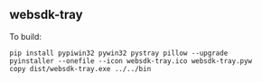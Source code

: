 ## websdk-tray

To build:

```shell
pip install pypiwin32 pywin32 pystray pillow --upgrade
pyinstaller --onefile --icon websdk-tray.ico websdk-tray.pyw
copy dist/websdk-tray.exe ../../bin
```